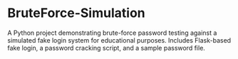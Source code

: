 # BruteForce-Simulation
A Python project demonstrating brute-force password testing against a simulated fake login system for educational purposes. Includes Flask-based fake login, a password cracking script, and a sample password file.
